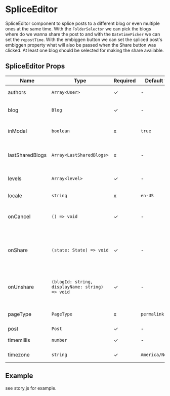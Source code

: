 # SpliceEditor

SpliceEditor component to splice posts to a different blog or even multiple ones at the same time. With the `FolderSelector` we can pick the blogs where do we wanna share the post to and with the `DatetimePicker` we can set the `repostTime`. With the embiggen button we can set the spliced post's embiggen property what will also be passed when the Share button was clicked. At least one blog should be selected for making the share available.

<!-- STORY -->

## SpliceEditor Props
| Name | Type | Required | Default value | Description
|------|------|----------|---------------|------------
|authors | `Array<User>` | ✓ | - | authors of the post
|blog | `Blog` | ✓ | - | blog object where we are splicing from
|inModal | `boolean` | x | `true` | component will be returned in a fullScreen modal
|lastSharedBlogs | `Array<LastSharedBlogs>` | x | - | this list will be passed down to the LastSharedPanel
|levels | `Array<level>` | ✓ | - | this data will be passed to the `FolderSelector`
|locale | `string` | x | `en-US` | language for translations
|onCancel | `() => void` | ✓ | - | this will be called when the Cancel button was clicked
|onShare | `(state: State) => void` | ✓ | - | component state will be passed to the callback when shared button was clicked
|onUnshare | `(blogId: string, displayName: string) => void` | ✓ | - | callback called when element is removed from the LastSharedPanel
|pageType | `PageType` | x | `permalink` | pageType where we are splicing from
|post | `Post` | ✓ | - | Post object
|timemillis | `number` | ✓ | - | selected time in milliseconds
|timezone | `string` | ✓ | `America/New_York` | timezone where the user is

## Example
see story.js for example.
